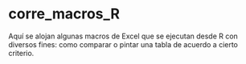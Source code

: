 # corre_macros_R
Aquí se alojan algunas macros de Excel que se ejecutan desde R con diversos fines: como comparar o pintar una tabla de acuerdo a cierto criterio. 
